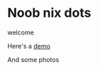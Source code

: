 #  Noob nix dots
welcome

Here's a [demo](https://www.youtube.com/watch?v=X7IMYLIEqaM) 

And some photos
